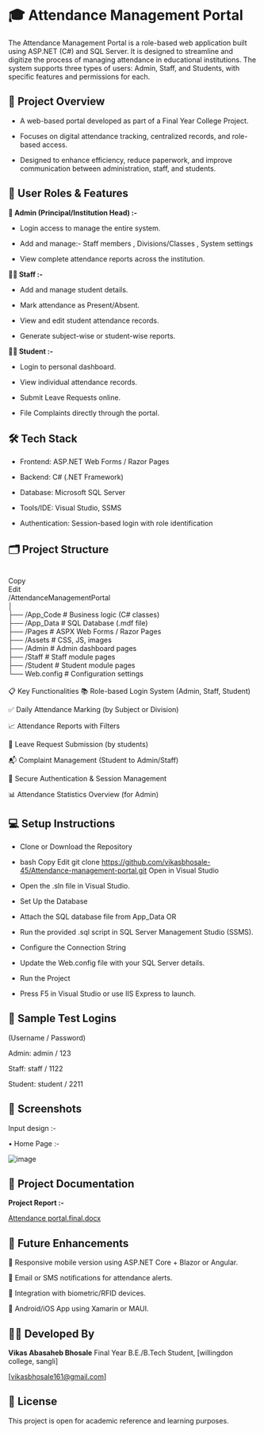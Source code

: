 # 🎓 Attendance Management Portal

The Attendance Management Portal is a role-based web application built using ASP.NET (C#) and SQL Server. It is designed to streamline and digitize the process of managing attendance in educational institutions. The system supports three types of users: Admin, Staff, and Students, with specific features and permissions for each.

## 📌 Project Overview
- A web-based portal developed as part of a Final Year College Project.

- Focuses on digital attendance tracking, centralized records, and role-based access.

- Designed to enhance efficiency, reduce paperwork, and improve communication between administration, staff, and students.

## 👥 User Roles & Features
**🔐 Admin (Principal/Institution Head) :-**

- Login access to manage the entire system.

- Add and manage:- Staff members , Divisions/Classes , System settings

- View complete attendance reports across the institution.

**👨‍🏫 Staff :-**

- Add and manage student details.

- Mark attendance as Present/Absent.

- View and edit student attendance records.

- Generate subject-wise or student-wise reports.

**👨‍🎓 Student :-**

- Login to personal dashboard.

- View individual attendance records.

- Submit Leave Requests online.

- File Complaints directly through the portal.

## 🛠️ Tech Stack

- Frontend: ASP.NET Web Forms / Razor Pages

- Backend: C# (.NET Framework)

- Database: Microsoft SQL Server

- Tools/IDE: Visual Studio, SSMS

- Authentication: Session-based login with role identification

## 🗂️ Project Structure

<br>Copy
<br>Edit
<br>/AttendanceManagementPortal
<br>│
<br>├── /App_Code           # Business logic (C# classes)
<br>├── /App_Data           # SQL Database (.mdf file)
<br>├── /Pages              # ASPX Web Forms / Razor Pages
<br>├── /Assets             # CSS, JS, images
<br>├── /Admin              # Admin dashboard pages
<br>├── /Staff              # Staff module pages
<br>├── /Student            # Student module pages
<br>└── Web.config          # Configuration settings
<br><br>📋 Key Functionalities
📚 Role-based Login System (Admin, Staff, Student)

✅ Daily Attendance Marking (by Subject or Division)

📈 Attendance Reports with Filters

📄 Leave Request Submission (by students)

📬 Complaint Management (Student to Admin/Staff)

🔐 Secure Authentication & Session Management

📊 Attendance Statistics Overview (for Admin)

## 💻 Setup Instructions
- Clone or Download the Repository

- bash
Copy
Edit
git clone https://github.com/vikasbhosale-45/Attendance-management-portal.git
Open in Visual Studio

- Open the .sln file in Visual Studio.

- Set Up the Database

- Attach the SQL database file from App_Data OR

- Run the provided .sql script in SQL Server Management Studio (SSMS).

- Configure the Connection String

- Update the Web.config file with your SQL Server details.

- Run the Project

- Press F5 in Visual Studio or use IIS Express to launch.

## 🧪 Sample Test Logins
(Username / Password)

Admin: admin / 123

Staff: staff / 1122

Student: student / 2211

## 📸 Screenshots

Input design :- 
 
•	Home Page :- 
 
 ![image](https://github.com/user-attachments/assets/451b465c-6406-47f0-9e42-196c7f90da28)

 
 



## 📄 Project Documentation


**Project Report :-**

[Attendance portal.final.docx](https://github.com/user-attachments/files/19669466/Attendance.portal.final.docx)

## 📌 Future Enhancements

📱 Responsive mobile version using ASP.NET Core + Blazor or Angular.

🔔 Email or SMS notifications for attendance alerts.

🧠 Integration with biometric/RFID devices.

📲 Android/iOS App using Xamarin or MAUI.

## 🙋‍♂️ Developed By

**__Vikas Abasaheb Bhosale__**
Final Year B.E./B.Tech Student, [willingdon college, sangli]

[vikasbhosale161@gmail.com]

## 📃 License
This project is open for academic reference and learning purposes.
